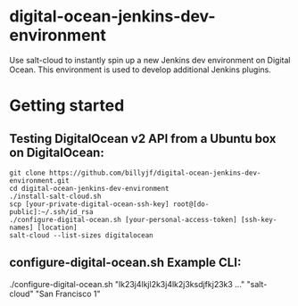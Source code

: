 # digital-ocean-jenkins-dev-environment
Use salt-cloud to instantly spin up a new Jenkins dev environment on Digital Ocean. This environment is used to develop additional Jenkins plugins.

# Getting started #

## Testing DigitalOcean v2 API from a Ubuntu box on DigitalOcean: ##

```
git clone https://github.com/billyjf/digital-ocean-jenkins-dev-environment.git
cd digital-ocean-jenkins-dev-environment
./install-salt-cloud.sh
scp [your-private-digital-ocean-ssh-key] root@[do-public]:~/.ssh/id_rsa
./configure-digital-ocean.sh [your-personal-access-token] [ssh-key-names] [location]
salt-cloud --list-sizes digitalocean
```

## configure-digital-ocean.sh Example CLI: ##
./configure-digital-ocean.sh "lk23j4lkjl2k3j4lk2j3ksdjfkj23k3 ..." "salt-cloud" "San Francisco 1"
